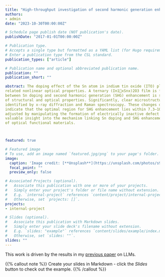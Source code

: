```yaml
---
title: "High-throughput investigation of second harmonic generation enhancement in indium tin oxide films: Effects of Sn doping"
authors:
- admin
date: "2023-10-30T00:00:00Z"

# Schedule page publish date (NOT publication's date).
publishDate: "2017-01-01T00:00:00Z"

# Publication type.
# Accepts a single type but formatted as a YAML list (for Hugo requirements).
# Enter a publication type from the CSL standard.
publication_types: ["article"]

# Publication name and optional abbreviated publication name.
publication: ""
publication_short: ""

abstract: The doping effect of the Sn atom in indium tin oxide (ITO) plays a crucial role in influencing the epsilon-near-zero (ENZ) behaviors and the
related nonlinear optical properties. A ternary (In1xSnx)2O3 film is fabricated by high-throughput magnetron sputtering technique. The rela-tionship
between Sn doping and second harmonic generation (SHG) enhancement is systematically interpreted through comprehensive char-acterization
of structural and optical properties. Significantly, clear microstructural changes associated with different levels of Sn doping are
identified by x-ray diffraction and Raman spectroscopy. These changes directly contribute to shifts in the ENZ wavelength (kENZ). The results
indicate that the optimal region for SHG enhancement lies within 7.3–10.6 at. % Sn doping. Moreover, it is demonstrated that kENZ can be
adjusted by manipulating the formation of electrically inactive defect clusters via Sn substitution at the 24d sites. This study not only provides
valuable insight into the mechanism linking Sn doping and SHG enhancement of ITO but also exemplifies the high-throughput exploration
of optical functional materials.



featured: true

# Featured image
# To use, add an image named `featured.jpg/png` to your page's folder. 
image:
  caption: 'Image credit: [**Unsplash**](https://unsplash.com/photos/s9CC2SKySJM)'
  focal_point: ""
  preview_only: false

# Associated Projects (optional).
#   Associate this publication with one or more of your projects.
#   Simply enter your project's folder or file name without extension.
#   E.g. `internal-project` references `content/project/internal-project/index.md`.
#   Otherwise, set `projects: []`.
projects:
- internal-project

# Slides (optional).
#   Associate this publication with Markdown slides.
#   Simply enter your slide deck's filename without extension.
#   E.g. `slides: "example"` references `content/slides/example/index.md`.
#   Otherwise, set `slides: ""`.
slides: ""
---
```


This work is driven by the results in my [previous paper](/publication/conference-paper/) on LLMs.

{{% callout note %}}
Create your slides in Markdown - click the *Slides* button to check out the example.
{{% /callout %}}


